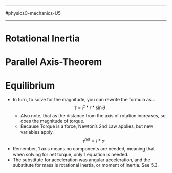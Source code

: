 ____________
#physicsC-mechanics-U5 
__________________
# Rotational Inertia
# Parallel Axis-Theorem
# Equilibrium


- In turn, to solve for the magnitude, you can rewrite the formula as…$$\tau = F*r*\sin\theta$$
  - Also note, that as the distance from the axis of rotation increases, so does the magnitude of torque.
  - Because Torque is a force, Newton’s 2nd Law applies, but new variables apply.$$\tau^{net}=I*\alpha $$
- Remember, 1 axis means no components are needed, meaning that when solving for net torque, only 1 equation is needed. 
- The substitute for acceleration was angular acceleration, and the substitute for mass is rotational inertia, or moment of inertia. See 5.3.